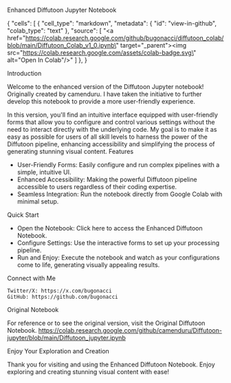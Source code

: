 Enhanced Diffutoon Jupyter Notebook

{
  "cells": [
    {
      "cell_type": "markdown",
      "metadata": {
        "id": "view-in-github",
        "colab_type": "text"
      },
      "source": [
        "<a href=\"https://colab.research.google.com/github/bugonacci/diffutoon_colab/blob/main/Diffutoon_Colab_v1_0.ipynb\" target=\"_parent\"><img src=\"https://colab.research.google.com/assets/colab-badge.svg\" alt=\"Open In Colab\"/></a>"
      ]
    },
}

Introduction

Welcome to the enhanced version of the Diffutoon Jupyter notebook! Originally created by camenduru.
I have taken the initiative to further develop this notebook to provide a more user-friendly experience.

In this version, you'll find an intuitive interface equipped with user-friendly forms that allow you to configure and control various settings without the need to interact directly with the underlying code. My goal is to make it as easy as possible for users of all skill levels to harness the power of the Diffutoon pipeline, enhancing accessibility and simplifying the process of generating stunning visual content.
Features

- User-Friendly Forms: Easily configure and run complex pipelines with a simple, intuitive UI.
- Enhanced Accessibility: Making the powerful Diffutoon pipeline accessible to users regardless of their coding expertise.
- Seamless Integration: Run the notebook directly from Google Colab with minimal setup.

Quick Start

- Open the Notebook: Click here to access the Enhanced Diffutoon Notebook.
- Configure Settings: Use the interactive forms to set up your processing pipeline.
- Run and Enjoy: Execute the notebook and watch as your configurations come to life, generating visually appealing results.

Connect with Me

    Twitter/X: https://x.com/bugonacci
    GitHub: https://github.com/bugonacci

Original Notebook

For reference or to see the original version, visit the Original Diffutoon Notebook. https://colab.research.google.com/github/camenduru/Diffutoon-jupyter/blob/main/Diffutoon_jupyter.ipynb

Enjoy Your Exploration and Creation

Thank you for visiting and using the Enhanced Diffutoon Notebook. Enjoy exploring and creating stunning visual content with ease!
